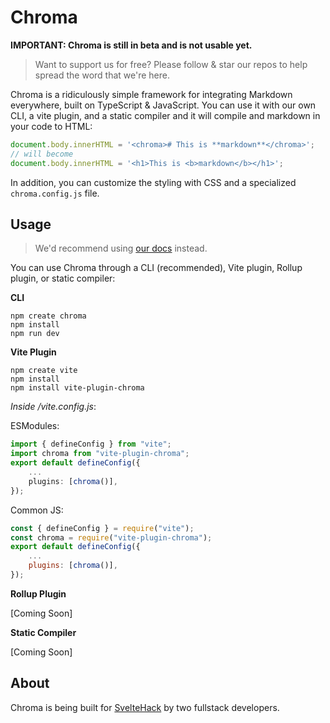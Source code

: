 # Chroma

**IMPORTANT: Chroma is still in beta and is not usable yet.**

> Want to support us for free? Please follow & star our repos to help spread the word that we're here.

Chroma is a ridiculously simple framework for integrating Markdown everywhere, built on TypeScript & JavaScript. You can use it with our own CLI, a vite plugin, and a static compiler and it will compile and markdown in your code to HTML:

```js
document.body.innerHTML = '<chroma># This is **markdown**</chroma>';
// will become
document.body.innerHTML = '<h1>This is <b>markdown</b></h1>';
```

In addition, you can customize the styling with CSS and a specialized `chroma.config.js` file.

## Usage

> We'd recommend using [our docs](https://chromajs.github.io) instead.

You can use Chroma through a CLI (recommended), Vite plugin, Rollup plugin, or static compiler:

**CLI**
```shell
npm create chroma
npm install
npm run dev
```

**Vite Plugin**
```shell
npm create vite
npm install
npm install vite-plugin-chroma
```
*Inside /vite.config.js*:

ESModules:
```ts
import { defineConfig } from "vite";
import chroma from "vite-plugin-chroma";
export default defineConfig({
    ...
    plugins: [chroma()],
});
```

Common JS:
```js
const { defineConfig } = require("vite");
const chroma = require("vite-plugin-chroma");
export default defineConfig({
    ...
    plugins: [chroma()],
});
```

**Rollup Plugin**

[Coming Soon]

**Static Compiler**

[Coming Soon]

## About

Chroma is being built for [SvelteHack](https://hack.sveltesociety.dev/) by two fullstack developers.

